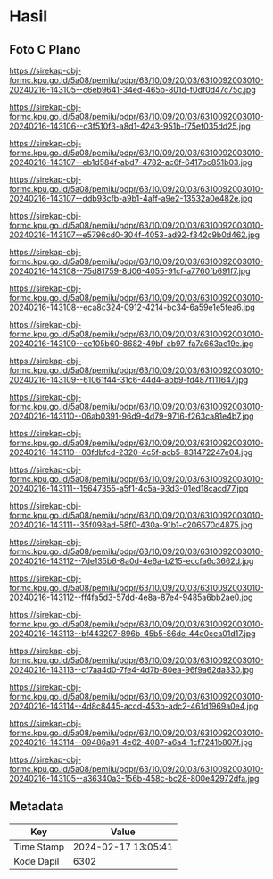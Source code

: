 # Hasil

## Foto C Plano

https://sirekap-obj-formc.kpu.go.id/5a08/pemilu/pdpr/63/10/09/20/03/6310092003010-20240216-143105--c6eb9641-34ed-465b-801d-f0df0d47c75c.jpg

https://sirekap-obj-formc.kpu.go.id/5a08/pemilu/pdpr/63/10/09/20/03/6310092003010-20240216-143106--c3f510f3-a8d1-4243-951b-f75ef035dd25.jpg

https://sirekap-obj-formc.kpu.go.id/5a08/pemilu/pdpr/63/10/09/20/03/6310092003010-20240216-143107--eb1d584f-abd7-4782-ac6f-6417bc851b03.jpg

https://sirekap-obj-formc.kpu.go.id/5a08/pemilu/pdpr/63/10/09/20/03/6310092003010-20240216-143107--ddb93cfb-a9b1-4aff-a9e2-13532a0e482e.jpg

https://sirekap-obj-formc.kpu.go.id/5a08/pemilu/pdpr/63/10/09/20/03/6310092003010-20240216-143107--e5796cd0-304f-4053-ad92-f342c9b0d462.jpg

https://sirekap-obj-formc.kpu.go.id/5a08/pemilu/pdpr/63/10/09/20/03/6310092003010-20240216-143108--75d81759-8d06-4055-91cf-a7760fb691f7.jpg

https://sirekap-obj-formc.kpu.go.id/5a08/pemilu/pdpr/63/10/09/20/03/6310092003010-20240216-143108--eca8c324-0912-4214-bc34-6a59e1e5fea6.jpg

https://sirekap-obj-formc.kpu.go.id/5a08/pemilu/pdpr/63/10/09/20/03/6310092003010-20240216-143109--ee105b60-8682-49bf-ab97-fa7a663ac19e.jpg

https://sirekap-obj-formc.kpu.go.id/5a08/pemilu/pdpr/63/10/09/20/03/6310092003010-20240216-143109--61061f44-31c6-44d4-abb9-fd487f111647.jpg

https://sirekap-obj-formc.kpu.go.id/5a08/pemilu/pdpr/63/10/09/20/03/6310092003010-20240216-143110--06ab0391-96d9-4d79-9716-f263ca81e4b7.jpg

https://sirekap-obj-formc.kpu.go.id/5a08/pemilu/pdpr/63/10/09/20/03/6310092003010-20240216-143110--03fdbfcd-2320-4c5f-acb5-831472247e04.jpg

https://sirekap-obj-formc.kpu.go.id/5a08/pemilu/pdpr/63/10/09/20/03/6310092003010-20240216-143111--15647355-a5f1-4c5a-93d3-01ed18cacd77.jpg

https://sirekap-obj-formc.kpu.go.id/5a08/pemilu/pdpr/63/10/09/20/03/6310092003010-20240216-143111--35f098ad-58f0-430a-91b1-c206570d4875.jpg

https://sirekap-obj-formc.kpu.go.id/5a08/pemilu/pdpr/63/10/09/20/03/6310092003010-20240216-143112--7de135b6-8a0d-4e6a-b215-eccfa6c3662d.jpg

https://sirekap-obj-formc.kpu.go.id/5a08/pemilu/pdpr/63/10/09/20/03/6310092003010-20240216-143112--ff4fa5d3-57dd-4e8a-87e4-9485a6bb2ae0.jpg

https://sirekap-obj-formc.kpu.go.id/5a08/pemilu/pdpr/63/10/09/20/03/6310092003010-20240216-143113--bf443297-896b-45b5-86de-44d0cea01d17.jpg

https://sirekap-obj-formc.kpu.go.id/5a08/pemilu/pdpr/63/10/09/20/03/6310092003010-20240216-143113--cf7aa4d0-7fe4-4d7b-80ea-96f9a62da330.jpg

https://sirekap-obj-formc.kpu.go.id/5a08/pemilu/pdpr/63/10/09/20/03/6310092003010-20240216-143114--4d8c8445-accd-453b-adc2-461d1969a0e4.jpg

https://sirekap-obj-formc.kpu.go.id/5a08/pemilu/pdpr/63/10/09/20/03/6310092003010-20240216-143114--09486a91-4e62-4087-a6a4-1cf7241b807f.jpg

https://sirekap-obj-formc.kpu.go.id/5a08/pemilu/pdpr/63/10/09/20/03/6310092003010-20240216-143105--a36340a3-156b-458c-bc28-800e42972dfa.jpg


## Metadata

| Key        | Value               |
| ---------- | ------------------- |
| Time Stamp | 2024-02-17 13:05:41 |
| Kode Dapil | 6302                |



